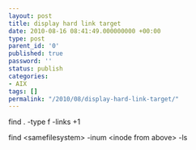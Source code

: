 ```yaml
---
layout: post
title: display hard link target
date: 2010-08-16 08:41:49.000000000 +00:00
type: post
parent_id: '0'
published: true
password: ''
status: publish
categories:
- AIX
tags: []
permalink: "/2010/08/display-hard-link-target/"
---
```

find . -type f -links +1

find \<samefilesystem\> -inum \<inode from above\> -ls


